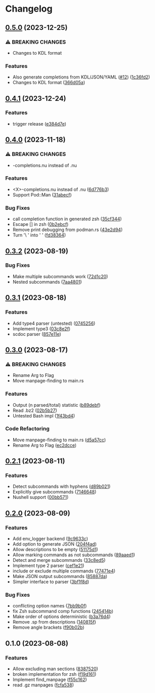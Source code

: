 # Changelog

## [0.5.0](https://github.com/ysthakur/man-completions/compare/v0.4.1...v0.5.0) (2023-12-25)


### ⚠ BREAKING CHANGES

* Changes to KDL format

### Features

* Also generate completions from KDL/JSON/YAML ([#12](https://github.com/ysthakur/man-completions/issues/12)) ([1c36fd2](https://github.com/ysthakur/man-completions/commit/1c36fd2a32b266b35e40840bcc84ee1ff7b52a78))
* Changes to KDL format ([366d05a](https://github.com/ysthakur/man-completions/commit/366d05aa009ed9d433813479d0941da5ba0f5a5c))

## [0.4.1](https://github.com/ysthakur/man-completions/compare/v0.4.0...v0.4.1) (2023-12-24)


### Features

* trigger release ([e384d7e](https://github.com/ysthakur/man-completions/commit/e384d7e24dc4ddf4fdf3f2643a4aa88348a8d04a))

## [0.4.0](https://github.com/ysthakur/man-completions/compare/v0.3.2...v0.4.0) (2023-11-18)


### ⚠ BREAKING CHANGES

* <X>-completions.nu instead of <X>.nu

### Features

* &lt;X&gt;-completions.nu instead of <X>.nu ([6d776b3](https://github.com/ysthakur/man-completions/commit/6d776b3e3700e6243f7cb4da82beb03c5b3968f8))
* Support Pod::Man ([31abecf](https://github.com/ysthakur/man-completions/commit/31abecf639aadf47b184cc37945f90cbf35f096c))


### Bug Fixes

* call completion function in generated zsh ([35cf344](https://github.com/ysthakur/man-completions/commit/35cf3442d760f14dbfde42a1bafe24502b4155b3))
* Escape [] in zsh ([0b2ebcf](https://github.com/ysthakur/man-completions/commit/0b2ebcf28ed58a8037bbdb4930f1a69f754957a9))
* Remove print debugging from podman.rs ([43e2d94](https://github.com/ysthakur/man-completions/commit/43e2d945d65745fdc783e61ead010b3d0101b585))
* Turn '\ ' into ' ' ([fd38364](https://github.com/ysthakur/man-completions/commit/fd3836428900ef0f7f863a2aa8ac8a6cb49ebc88))

## [0.3.2](https://github.com/ysthakur/man-completions/compare/v0.3.1...v0.3.2) (2023-08-19)


### Bug Fixes

* Make multiple subcommands work ([72d1c20](https://github.com/ysthakur/man-completions/commit/72d1c20f24ebb88a03ff6efdb5f049670c818ea1))
* Nested subcommands ([7aa4801](https://github.com/ysthakur/man-completions/commit/7aa4801c83d06ac5285acdc15ed6758c709df481))

## [0.3.1](https://github.com/ysthakur/man-completions/compare/v0.3.0...v0.3.1) (2023-08-18)


### Features

* Add type4 parser (untested) ([0745256](https://github.com/ysthakur/man-completions/commit/074525613fa89597d9ae6ad9ee5b86b16e8e4ed1))
* Implement type3 ([03c8e2f](https://github.com/ysthakur/man-completions/commit/03c8e2fcf9c1f0c75e2d9dfa21340f05c938d7b8))
* scdoc parser ([857e11e](https://github.com/ysthakur/man-completions/commit/857e11ee31f6a734124cf063a9593f07187b6a7a))

## [0.3.0](https://github.com/ysthakur/man-completions/compare/v0.2.1...v0.3.0) (2023-08-17)


### ⚠ BREAKING CHANGES

* Rename Arg to Flag
* Move manpage-finding to main.rs

### Features

* Output (n parsed/total) statistic ([b89debf](https://github.com/ysthakur/man-completions/commit/b89debf1c077ee3ca95011c9f50e60242a31f6b3))
* Read .bz2 ([02b5b27](https://github.com/ysthakur/man-completions/commit/02b5b27337e6c97ae6cd528b01071d47bd2ee9c0))
* Untested Bash impl ([1f43bd4](https://github.com/ysthakur/man-completions/commit/1f43bd47c87fb1496176db9c40a53ad11785be43))


### Code Refactoring

* Move manpage-finding to main.rs ([d5a57cc](https://github.com/ysthakur/man-completions/commit/d5a57cc1c59d30efc52c500bf297f546e89a1b7e))
* Rename Arg to Flag ([ec2dcce](https://github.com/ysthakur/man-completions/commit/ec2dcce0c57e3ac52883f2724f997b35859fa4b2))

## [0.2.1](https://github.com/ysthakur/man-completions/compare/v0.2.0...v0.2.1) (2023-08-11)


### Features

* Detect subcommands with hyphens ([d89b021](https://github.com/ysthakur/man-completions/commit/d89b0212fcf58794bf0584f55a59e84db9b29d6e))
* Explicitly give subcommands ([7146648](https://github.com/ysthakur/man-completions/commit/714664835f299d7e86589cd5d009fd816345f9ea))
* Nushell support ([00bb571](https://github.com/ysthakur/man-completions/commit/00bb571955444876eb378e0076ce4b2ca09ecf78))

## [0.2.0](https://github.com/ysthakur/man-completions/compare/v0.1.0...v0.2.0) (2023-08-09)


### Features

* Add env_logger backend ([9c9633c](https://github.com/ysthakur/man-completions/commit/9c9633ce450cdba09af39110ab1b1d876669beba))
* Add option to generate JSON ([204f4ad](https://github.com/ysthakur/man-completions/commit/204f4ad8a4547b3be43e1724593f654f75fd8a26))
* Allow descriptions to be empty ([51175d1](https://github.com/ysthakur/man-completions/commit/51175d13180ab6eacc62be1fd9fb128bd854e5a2))
* Allow marking commands as not subcommands ([89aaed1](https://github.com/ysthakur/man-completions/commit/89aaed1d73fca9ef5e4d3b80690f1171a58a18a8))
* Detect and merge subcommands ([33c8ed5](https://github.com/ysthakur/man-completions/commit/33c8ed54a11e0ce099cad0d9eca6189162da436f))
* Implement type 2 parser ([cef1e21](https://github.com/ysthakur/man-completions/commit/cef1e21546e837df7467985a493ef50504b3aaff))
* include or exclude multiple commands ([77471e4](https://github.com/ysthakur/man-completions/commit/77471e4c151d83fa14131e99e8ec8fe9234d0192))
* Make JSON output subcommands ([85887da](https://github.com/ysthakur/man-completions/commit/85887da3434a9ca9ea40506653281ee71786e1ae))
* Simpler interface to parser ([3bf1f8d](https://github.com/ysthakur/man-completions/commit/3bf1f8d5f322cdd1fa1e72b8d2d20252a291e4a2))


### Bug Fixes

* conflicting option names ([7bb9b0f](https://github.com/ysthakur/man-completions/commit/7bb9b0f019eb46cc0fccbf0ba18a20648bd3d452))
* fix Zsh subcommand comp functions ([245414b](https://github.com/ysthakur/man-completions/commit/245414b06bbe4230d9ef391ba25e37b1c8779a91))
* Make order of options deterministic ([b3a76d4](https://github.com/ysthakur/man-completions/commit/b3a76d4af325489553e6dc5be921ee08b4606b52))
* Remove .sp from descriptions ([140815f](https://github.com/ysthakur/man-completions/commit/140815f08a1f9f09f435ca8082a7659135a817a0))
* Remove angle brackets ([f90b02b](https://github.com/ysthakur/man-completions/commit/f90b02b00947705d2bf8a066b3e53a12a0bd2882))

## 0.1.0 (2023-08-08)


### Features

* Allow excluding man sections ([8387520](https://github.com/ysthakur/man-completions/commit/8387520e4add4ee96969f644d08fb6ed6e301d95))
* broken implementation for zsh ([f19d161](https://github.com/ysthakur/man-completions/commit/f19d1611ff480f9e8503e8d5083a0f5826888285))
* Implement find_manpage ([f55c162](https://github.com/ysthakur/man-completions/commit/f55c162d721cc9a2a6b10c6c214383933393246e))
* read .gz manpages ([fcfa538](https://github.com/ysthakur/man-completions/commit/fcfa5389ad630e0ad71fb7838cc9dc7e780a194c))
